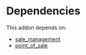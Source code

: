 # Dependencies

This addon depends on:

- [sale_management](../../../../../oca-ocb-sale/odoo-bringout-oca-ocb-sale_management)
- [point_of_sale](../../../../../oca-ocb-sale/odoo-bringout-oca-ocb-point_of_sale)
